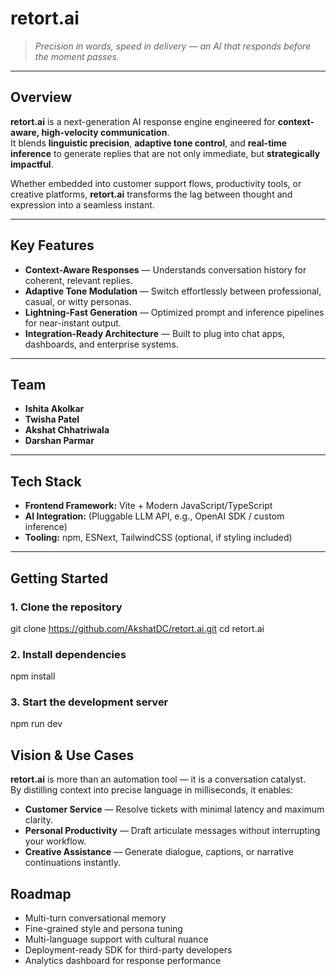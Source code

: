 # retort.ai

> *Precision in words, speed in delivery — an AI that responds before the moment passes.*

---

##  Overview

**retort.ai** is a next-generation AI response engine engineered for **context-aware, high-velocity communication**.  
It blends **linguistic precision**, **adaptive tone control**, and **real-time inference** to generate replies that are not only immediate, but **strategically impactful**.

Whether embedded into customer support flows, productivity tools, or creative platforms, **retort.ai** transforms the lag between thought and expression into a seamless instant.

---

##  Key Features

- **Context-Aware Responses** — Understands conversation history for coherent, relevant replies.  
- **Adaptive Tone Modulation** — Switch effortlessly between professional, casual, or witty personas.  
- **Lightning-Fast Generation** — Optimized prompt and inference pipelines for near-instant output.  
- **Integration-Ready Architecture** — Built to plug into chat apps, dashboards, and enterprise systems.  

---

##  Team

- **Ishita Akolkar**  
- **Twisha Patel**  
- **Akshat Chhatriwala**  
- **Darshan Parmar**

---

##  Tech Stack

- **Frontend Framework:** Vite + Modern JavaScript/TypeScript  
- **AI Integration:** (Pluggable LLM API, e.g., OpenAI SDK / custom inference)  
- **Tooling:** npm, ESNext, TailwindCSS (optional, if styling included)  

---

##  Getting Started

### 1. Clone the repository
git clone https://github.com/AkshatDC/retort.ai.git
cd retort.ai

### 2. Install dependencies
npm install

### 3. Start the development server
npm run dev



## Vision & Use Cases

**retort.ai** is more than an automation tool — it is a conversation catalyst.  
By distilling context into precise language in milliseconds, it enables:

- **Customer Service** — Resolve tickets with minimal latency and maximum clarity.
- **Personal Productivity** — Draft articulate messages without interrupting your workflow.
- **Creative Assistance** — Generate dialogue, captions, or narrative continuations instantly.

## Roadmap

- Multi-turn conversational memory  
- Fine-grained style and persona tuning  
- Multi-language support with cultural nuance  
- Deployment-ready SDK for third-party developers  
- Analytics dashboard for response performance
